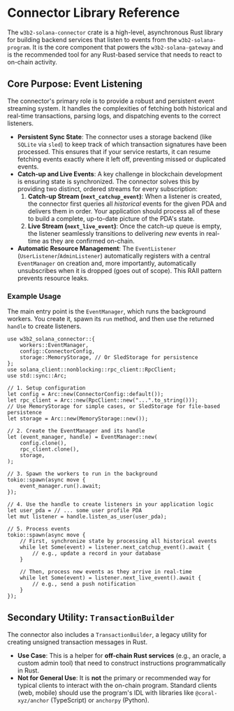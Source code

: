 # Connector Library Reference

The `w3b2-solana-connector` crate is a high-level, asynchronous Rust library for building backend services that listen to events from the `w3b2-solana-program`. It is the core component that powers the `w3b2-solana-gateway` and is the recommended tool for any Rust-based service that needs to react to on-chain activity.

## Core Purpose: Event Listening

The connector's primary role is to provide a robust and persistent event streaming system. It handles the complexities of fetching both historical and real-time transactions, parsing logs, and dispatching events to the correct listeners.

-   **Persistent Sync State**: The connector uses a storage backend (like `SQLite` via `sled`) to keep track of which transaction signatures have been processed. This ensures that if your service restarts, it can resume fetching events exactly where it left off, preventing missed or duplicated events.
-   **Catch-up and Live Events**: A key challenge in blockchain development is ensuring state is synchronized. The connector solves this by providing two distinct, ordered streams for every subscription:
    1.  **Catch-up Stream (`next_catchup_event`)**: When a listener is created, the connector first queries all *historical* events for the given PDA and delivers them in order. Your application should process all of these to build a complete, up-to-date picture of the PDA's state.
    2.  **Live Stream (`next_live_event`)**: Once the catch-up queue is empty, the listener seamlessly transitions to delivering *new* events in real-time as they are confirmed on-chain.
-   **Automatic Resource Management**: The `EventListener` (`UserListener`/`AdminListener`) automatically registers with a central `EventManager` on creation and, more importantly, automatically unsubscribes when it is dropped (goes out of scope). This RAII pattern prevents resource leaks.

### Example Usage

The main entry point is the `EventManager`, which runs the background workers. You create it, spawn its `run` method, and then use the returned `handle` to create listeners.

```rust,ignore
use w3b2_solana_connector::{
    workers::EventManager,
    config::ConnectorConfig,
    storage::MemoryStorage, // Or SledStorage for persistence
};
use solana_client::nonblocking::rpc_client::RpcClient;
use std::sync::Arc;

// 1. Setup configuration
let config = Arc::new(ConnectorConfig::default());
let rpc_client = Arc::new(RpcClient::new("...".to_string()));
// Use MemoryStorage for simple cases, or SledStorage for file-based persistence
let storage = Arc::new(MemoryStorage::new());

// 2. Create the EventManager and its handle
let (event_manager, handle) = EventManager::new(
    config.clone(),
    rpc_client.clone(),
    storage,
);

// 3. Spawn the workers to run in the background
tokio::spawn(async move {
    event_manager.run().await;
});

// 4. Use the handle to create listeners in your application logic
let user_pda = // ... some user profile PDA
let mut listener = handle.listen_as_user(user_pda);

// 5. Process events
tokio::spawn(async move {
    // First, synchronize state by processing all historical events
    while let Some(event) = listener.next_catchup_event().await {
        // e.g., update a record in your database
    }

    // Then, process new events as they arrive in real-time
    while let Some(event) = listener.next_live_event().await {
        // e.g., send a push notification
    }
});
```

## Secondary Utility: `TransactionBuilder`

The connector also includes a `TransactionBuilder`, a legacy utility for creating unsigned transaction messages in Rust.

-   **Use Case**: This is a helper for **off-chain Rust services** (e.g., an oracle, a custom admin tool) that need to construct instructions programmatically in Rust.
-   **Not for General Use**: It is **not** the primary or recommended way for typical clients to interact with the on-chain program. Standard clients (web, mobile) should use the program's IDL with libraries like `@coral-xyz/anchor` (TypeScript) or `anchorpy` (Python).